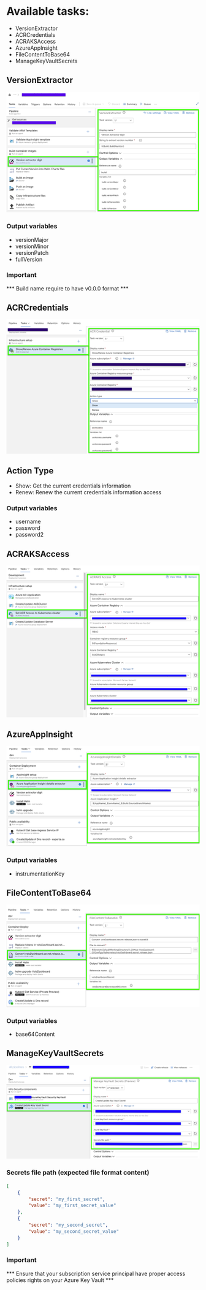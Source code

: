 # Available tasks:
- VersionExtractor
- ACRCredentials
- ACRAKSAccess
- AzureAppInsight
- FileContentToBase64
- ManageKeyVaultSecrets

## VersionExtractor
![VersionExtrator](_screenShots/VersionExtrator_v1.png)
### Output variables
- versionMajor
- versionMinor
- versionPatch
- fullVersion
### Important
*** Build name require to have v0.0.0 format ***

## ACRCredentials
![ACRCredentials](_screenShots/acrCredential_v1.png)
## Action Type
- Show: Get the current credentials information
- Renew: Renew the current credentials information access
### Output variables
- username
- password
- password2

## ACRAKSAccess
![ACRAKSAccess](_screenShots/ACRAKSAccess_v2.png)

## AzureAppInsight
![AppInsight](_screenShots/appInsight_v2.png)
### Output variables
- instrumentationKey

## FileContentToBase64
![FileContentToBase64](_screenShots/FileContentToBase64_v2.png)
### Output variables
- base64Content

## ManageKeyVaultSecrets
![ManageKeyVaultSecrets](_screenShots/manageKeyVaultSecrets_v2-preview.png)
### Secrets file path (expected file format content)
```json
[
	{
		"secret": "my_first_secret",
		"value": "my_first_secret_value"
	},
	{
		"secret": "my_second_secret",
		"value": "my_second_secret_value"
	}
]
```
### Important
*** Ensure that your subscription service principal have proper access policies rights on your Azure Key Vault ***